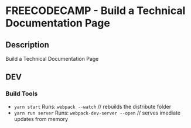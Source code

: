 # FREECODECAMP - Build a Technical Documentation Page

## Description

Build a Technical Documentation Page

## DEV

### Build Tools

* `yarn start` Runs: `webpack --watch` // rebuilds the distribute folder
* `yarn run server` Runs: `webpack-dev-server --open` // serves imediate updates from memory